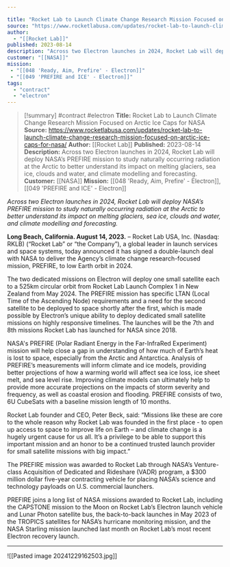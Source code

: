```yaml
---

title: "Rocket Lab to Launch Climate Change Research Mission Focused on Arctic Ice Caps for NASA "
source: "https://www.rocketlabusa.com/updates/rocket-lab-to-launch-climate-change-research-mission-focused-on-arctic-ice-caps-for-nasa/"
author:
  - "[[Rocket Lab]]"
published: 2023-08-14
description: "Across two Electron launches in 2024, Rocket Lab will deploy NASA’s PREFIRE mission to study naturally occurring radiation at the Arctic to better understand its impact on melting glaciers, sea ice, clouds and water, and climate modelling and forecasting."
customer: "[[NASA]]"
mission:
 - "[[048 'Ready, Aim, Prefire' - Electron]]"
 - "[[049 'PREFIRE and ICE' - Electron]]"
tags:
  - "contract"
  - "electron"
---
```

>[!summary]
#contract #electron
**Title:** Rocket Lab to Launch Climate Change Research Mission Focused on Arctic Ice Caps for NASA 
**Source:** https://www.rocketlabusa.com/updates/rocket-lab-to-launch-climate-change-research-mission-focused-on-arctic-ice-caps-for-nasa/
**Author:** [[Rocket Lab]]
**Published:** 2023-08-14
**Description:** Across two Electron launches in 2024, Rocket Lab will deploy NASA’s PREFIRE mission to study naturally occurring radiation at the Arctic to better understand its impact on melting glaciers, sea ice, clouds and water, and climate modelling and forecasting.
**Customer:** [[NASA]]
**Mission:** [[048 'Ready, Aim, Prefire' - Electron]], [[049 'PREFIRE and ICE' - Electron]]

*Across two Electron launches in 2024, Rocket Lab will deploy NASA’s PREFIRE mission to study naturally occurring radiation at the Arctic to better understand its impact on melting glaciers, sea ice, clouds and water, and climate modelling and forecasting.*

**Long Beach, California. August 14, 2023.** – Rocket Lab USA, Inc. (Nasdaq: RKLB) (“Rocket Lab” or “the Company”), a global leader in launch services and space systems, today announced it has signed a double-launch deal with NASA to deliver the Agency’s climate change research-focused mission, PREFIRE, to low Earth orbit in 2024.

The two dedicated missions on Electron will deploy one small satellite each to a 525km circular orbit from Rocket Lab Launch Complex 1 in New Zealand from May 2024. The PREFIRE mission has specific LTAN (Local Time of the Ascending Node) requirements and a need for the second satellite to be deployed to space shortly after the first, which is made possible by Electron’s unique ability to deploy dedicated small satellite missions on highly responsive timelines. The launches will be the 7th and 8th missions Rocket Lab has launched for NASA since 2018.

NASA's PREFIRE (Polar Radiant Energy in the Far-InfraRed Experiment) mission will help close a gap in understanding of how much of Earth’s heat is lost to space, especially from the Arctic and Antarctica. Analysis of PREFIRE’s measurements will inform climate and ice models, providing better projections of how a warming world will affect sea ice loss, ice sheet melt, and sea level rise. Improving climate models can ultimately help to provide more accurate projections on the impacts of storm severity and frequency, as well as coastal erosion and flooding. PREFIRE consists of two, 6U CubeSats with a baseline mission length of 10 months.

Rocket Lab founder and CEO, Peter Beck, said: “Missions like these are core to the whole reason why Rocket Lab was founded in the first place - to open up access to space to improve life on Earth – and climate change is a hugely urgent cause for us all. It’s a privilege to be able to support this important mission and an honor to be a continued trusted launch provider for small satellite missions with big impact.”

The PREFIRE mission was awarded to Rocket Lab through NASA’s Venture-class Acquisition of Dedicated and Rideshare (VADR) program, a $300 million dollar five-year contracting vehicle for placing NASA’s science and technology payloads on U.S. commercial launchers.

PREFIRE joins a long list of NASA missions awarded to Rocket Lab, including the CAPSTONE mission to the Moon on Rocket Lab’s Electron launch vehicle and Lunar Photon satellite bus, the back-to-back launches in May 2023 of the TROPICS satellites for NASA’s hurricane monitoring mission, and the NASA Starling mission launched last month on Rocket Lab’s most recent Electron recovery launch.

---

![[Pasted image 20241229162503.jpg]]